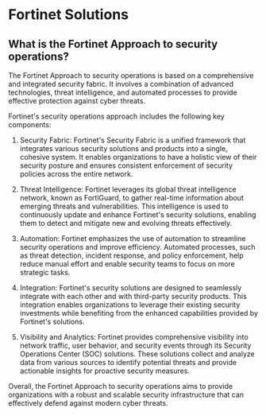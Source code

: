 # Fortinet Solutions

## What is the Fortinet Approach to security operations?

The Fortinet Approach to security operations is based on a comprehensive and integrated security fabric. It involves a combination of advanced technologies, threat intelligence, and automated processes to provide effective protection against cyber threats.

Fortinet's security operations approach includes the following key components:

1. Security Fabric: Fortinet's Security Fabric is a unified framework that integrates various security solutions and products into a single, cohesive system. It enables organizations to have a holistic view of their security posture and ensures consistent enforcement of security policies across the entire network.

2. Threat Intelligence: Fortinet leverages its global threat intelligence network, known as FortiGuard, to gather real-time information about emerging threats and vulnerabilities. This intelligence is used to continuously update and enhance Fortinet's security solutions, enabling them to detect and mitigate new and evolving threats effectively.

3. Automation: Fortinet emphasizes the use of automation to streamline security operations and improve efficiency. Automated processes, such as threat detection, incident response, and policy enforcement, help reduce manual effort and enable security teams to focus on more strategic tasks.

4. Integration: Fortinet's security solutions are designed to seamlessly integrate with each other and with third-party security products. This integration enables organizations to leverage their existing security investments while benefiting from the enhanced capabilities provided by Fortinet's solutions.

5. Visibility and Analytics: Fortinet provides comprehensive visibility into network traffic, user behavior, and security events through its Security Operations Center (SOC) solutions. These solutions collect and analyze data from various sources to identify potential threats and provide actionable insights for proactive security measures.

Overall, the Fortinet Approach to security operations aims to provide organizations with a robust and scalable security infrastructure that can effectively defend against modern cyber threats.
